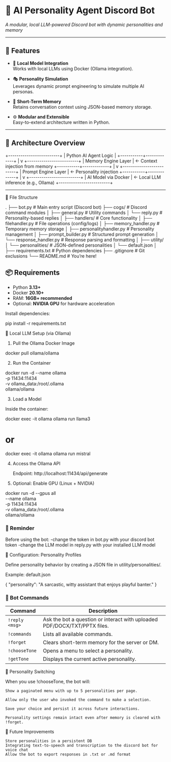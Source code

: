 # 🤖 AI Personality Agent Discord Bot  

*A modular, local LLM-powered Discord bot with dynamic personalities and memory*

---

## 🚀 Features

- 🧠 **Local Model Integration**  
  Works with local LLMs using Docker (Ollama integration).

- 🎭 **Personality Simulation**  
  Leverages dynamic prompt engineering to simulate multiple AI personas.

- 💾 **Short-Term Memory**  
  Retains conversation context using JSON-based memory storage.

- ⚙️ **Modular and Extensible**  
  Easy-to-extend architecture written in Python.

---

## 🧱 Architecture Overview

+-------------------------+
|  Python AI Agent Logic  |
+-----------+-------------+
      	    |
	          v
+-------------------------+
|   Memory Engine Layer   | ← Context injection from memory
+-----------+-------------+
	          |
	          v
+-------------------------+
|   Prompt Engine Layer   | ← Personality injection
+-----------+-------------+
	          |
	          v
+-------------------------+
|   AI Model via Docker   | ← Local LLM inference (e.g., Ollama)
+-------------------------+


---

📁 File Structure

.
├── bot.py                      # Main entry script (Discord bot)
├── cogs/                       # Discord command modules
│   ├── general.py              # Utility commands
│   └── reply.py                # Personality-based replies
│
├── handlers/                   # Core functionality
│   ├── filehandler.py          # File operations (config/logs)
│   ├── memory_handler.py       # Temporary memory storage
│   ├── personalityhandler.py   # Personality management
│   ├── prompt_builder.py       # Structured prompt generation
│   └── response_handler.py     # Response parsing and formatting
│
├── utility/
│   └── personalities/          # JSON-defined personalities
│       └── default.json
│
├── requirements.txt            # Python dependencies
├── .gitignore                  # Git exclusions
└── README.md                   # You’re here!

## 📦 Requirements

- Python **3.13+**
- Docker **20.10+**
- RAM: **16GB+ recommended**
- Optional: **NVIDIA GPU** for hardware acceleration

Install dependencies:

pip install -r requirements.txt

🐳 Local LLM Setup (via Ollama)
1. Pull the Ollama Docker Image

docker pull ollama/ollama

2. Run the Container

docker run -d --name ollama \
  -p 11434:11434 \
  -v ollama_data:/root/.ollama \
  ollama/ollama

3. Load a Model

Inside the container:

docker exec -it ollama ollama run llama3
# or
docker exec -it ollama ollama run mistral

4. Access the Ollama API

    Endpoint: http://localhost:11434/api/generate

5. Optional: Enable GPU (Linux + NVIDIA)

docker run -d --gpus all \
  --name ollama \
  -p 11434:11434 \
  -v ollama_data:/root/.ollama \
  ollama/ollama


### 💬 Reminder
Before using the bot: 
  -change the token in bot.py with your discord bot token
  -change the LLM model in reply.py with your installed LLM model 

🔧 Configuration: Personality Profiles

Define personality behavior by creating a JSON file in utility/personalities/.

Example: default.json

{
  "personality": "A sarcastic, witty assistant that enjoys playful banter."
}

### 💬 Bot Commands

| Command          | Description                                                                |
|------------------|----------------------------------------------------------------------------|
| `!reply <msg>`   | Ask the bot a question or interact with uploaded PDF/DOCX/TXT/PPTX files. 	|
| `!commands`      | Lists all available commands.                                              |
| `!forget`        | Clears short-term memory for the server or DM.                             |
| `!chooseTone`    | Opens a menu to select a personality.                                      |
| `!getTone`       | Displays the current active personality.                                   |

🔄 Personality Switching

When you use !chooseTone, the bot will:

    Show a paginated menu with up to 5 personalities per page.

    Allow only the user who invoked the command to make a selection.

    Save your choice and persist it across future interactions.

    Personality settings remain intact even after memory is cleared with !forget.


🔮 Future Improvements

    Store personalities in a persistent DB
    Integrating text-to-speech and transcription to the discord bot for voice chat
    Allow the bot to export responses in .txt or .md format

